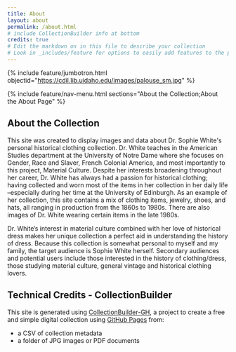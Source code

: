 ```yaml
---
title: About
layout: about
permalink: /about.html
# include CollectionBuilder info at bottom
credits: true
# Edit the markdown on in this file to describe your collection
# Look in _includes/feature for options to easily add features to the page
---
```


{% include feature/jumbotron.html objectid="https://cdil.lib.uidaho.edu/images/palouse_sm.jpg" %}

{% include feature/nav-menu.html sections="About the Collection;About the About Page" %}

## About the Collection

This site was created to display images and data about Dr. Sophie White's personal historical clothing collection. Dr. White teaches in the American Studies department at the University of Notre Dame where she focuses on Gender, Race and Slaver, French Colonial America, and most importantly to this project, Material Culture. Despite her interests broadening throughout her career, Dr. White has always had a passion for historical clothing; having collected and worn most of the items in her collection in her daily life –especially during her time at the University of Edinburgh. As an example of her collection, this site contains a mix of clothing items, jewelry, shoes, and hats, all ranging in production from the 1860s to 1980s. There are also images of Dr. White wearing certain items in the late 1980s. 

Dr. White’s interest in material culture combined with her love of historical dress makes her unique collection a perfect aid in understanding the history of dress. Because this collection is somewhat personal to myself and my family, the target audience is Sophie White herself. Secondary audiences and potential users include those interested in the history of clothing/dress, those studying material culture, general vintage and historical clothing lovers.

## Technical Credits - CollectionBuilder

This site is generated using [CollectionBuilder-GH](https://collectionbuilding.github.io/gh/), a project to create a free and simple digital collection using [GitHub Pages](https://pages.github.com/) from: 

- a CSV of collection metadata
- a folder of JPG images or PDF documents
